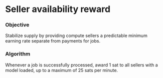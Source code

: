 # Seller availability reward

### Objective

Stabilize supply by providing compute sellers a predictable minimum earning rate separate from payments for jobs.

### Algorithm

Whenever a job is successfully processed, award 1 sat to all sellers with a model loaded, up to a maximum of 25 sats per minute.